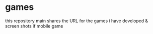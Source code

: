 # games
this repository main shares the URL for the games i have developed &amp; screen shots if mobile game
